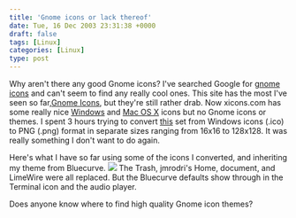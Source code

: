 ```yaml
---
title: 'Gnome icons or lack thereof'
date: Tue, 16 Dec 2003 23:31:38 +0000
draft: false
tags: [Linux]
categories: [Linux]
type: post
---
```


Why aren't there any good Gnome icons? I've searched Google for [gnome icons](http://www.google.com/search?hl=en&ie=UTF-8&oe=UTF-8&q=gnome+icons&btnG=Google+Search) and can't seem to find any really cool ones. This site has the most I've seen so far,[Gnome Icons](http://jimmac.musichall.cz/ikony.php3), but they're still rather drab. Now xicons.com has some really nice [Windows](http://xp.xicons.com) and [Mac OS X](http://xicons.com) icons but no Gnome icons or themes. I spent 3 hours trying to convert [this](http://xp.xicons.com/details/748.html) set from Windows icons (.ico) to PNG (.png) format in separate sizes ranging from 16x16 to 128x128. It was really something I don't want to do again.

Here's what I have so far using some of the icons I converted, and inheriting my theme from Bluecurve. [![](http://www.jroller.com/resources/jmrodri/desktop_snapshot_thumb.png)](http://www.jroller.com/resources/jmrodri/desktop_snapshot.png) The Trash, jmrodri's Home, document, and LimeWire were all replaced. But the Bluecurve defaults show through in the Terminal icon and the audio player.

Does anyone know where to find high quality Gnome icon themes?